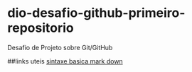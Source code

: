 # dio-desafio-github-primeiro-repositorio
Desafio de Projeto sobre Git/GitHub


##links uteis
[sintaxe basica mark down](https://www.markdownguide.org/getting-started/)
